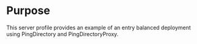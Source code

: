 # Purpose
This server profile provides an example of an entry balanced deployment using PingDirectory and PingDirectoryProxy.
